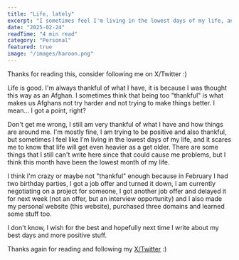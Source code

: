 ```yaml
---
title: "Life, lately"
excerpt: "I sometimes feel I'm living in the lowest days of my life, and it scares me to know that life will get even heavier as I get older"
date: "2025-02-24"
readTime: "4 min read"
category: "Personal"
featured: true
image: "/images/haroon.png"
---
```


Thanks for reading this, consider following me on X/Twitter :)

Life is good. I'm always thankful of what I have, it is because I was thought this way as an Afghan. I sometimes think that being too "thankful" is what makes us Afghans not try harder and not trying to make things better. I mean... I got a point, right?

Don't get me wrong, I still am very thankful of what I have and how things are around me. I'm mostly fine, I am trying to be positive and also thankful, but sometimes I feel like I'm living in the lowest days of my life, and it scares me to know that life will get even heavier as a get older. There are some things that I still can't write here since that could cause me problems, but I think this month have been the lowest month of my life.

I think I'm crazy or maybe not "thankful" enough because in February I had two birthday parties, I got a job offer and turned it down, I am currently negotiating on a project for someone, I got another job offer and delayed it for next week (not an offer, but an interview opportunity) and I also made my personal website (this website), purchased three domains and learned some stuff too.

I don't know, I wish for the best and hopefully next time I write about my best days and more positive stuff.

Thanks again for reading and following my [X/Twitter](x.com/az_haroon) :)
